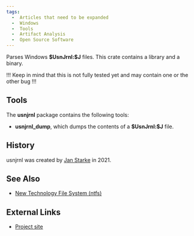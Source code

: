 ```yaml
---
tags:
  -  Articles that need to be expanded
  -  Windows
  -  Tools
  -  Artifact Analysis 
  -  Open Source Software
---
```

Parses Windows **\$UsnJrnl:\$J** files. This crate contains a library
and a binary.

!!! Keep in mind that this is not fully tested yet and may contain one
or the other bug !!!

## Tools

The **usnjrnl** package contains the following tools:

- **usnjrnl_dump**, which dumps the contents of a **\$UsnJrnl:\$J**
  file.

## History

usnjrnl was created by [Jan Starke](jan_starke.md) in 2021.

## See Also

- [New Technology File System
  (ntfs)](new_technology_file_system_(ntfs).md)

## External Links

- [Project site](https://github.com/janstarke/usnjrnl/)